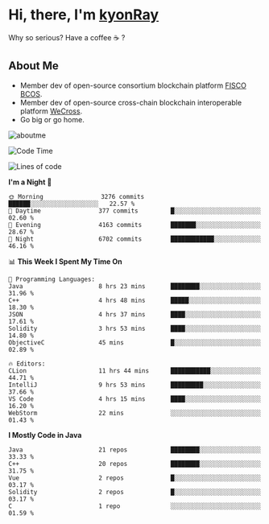 # Hi, there, I'm [kyonRay](https://kyonRay.github.io)

Why so serious? Have a coffee ☕️ ?

## About Me

- Member dev of open-source consortium blockchain platform [FISCO BCOS](https://github.com/FISCO-BCOS).
- Member dev of open-source cross-chain blockchain interoperable platform [WeCross](https://github.com/WeBankBlockchain/WeCross).
- Go big or go home.

![aboutme](https://github-readme-stats.vercel.app/api?username=kyonRay&count_private=true&show_icons=true)

<!-- ![top-langs](https://github-readme-stats.vercel.app/api/top-langs/?username=kyonRay&layout=compact&hide=shell,html) -->

<!--START_SECTION:waka-->
![Code Time](http://img.shields.io/badge/Code%20Time-47%20hrs%201%20min-blue)

![Lines of code](https://img.shields.io/badge/From%20Hello%20World%20I%27ve%20Written-11.8%20million%20lines%20of%20code-blue)

**I'm a Night 🦉** 

```text
🌞 Morning                3276 commits        ██████░░░░░░░░░░░░░░░░░░░   22.57 % 
🌆 Daytime                377 commits         █░░░░░░░░░░░░░░░░░░░░░░░░   02.60 % 
🌃 Evening                4163 commits        ███████░░░░░░░░░░░░░░░░░░   28.67 % 
🌙 Night                  6702 commits        ████████████░░░░░░░░░░░░░   46.16 % 
```


📊 **This Week I Spent My Time On** 

```text
💬 Programming Languages: 
Java                     8 hrs 23 mins       ████████░░░░░░░░░░░░░░░░░   31.96 % 
C++                      4 hrs 48 mins       █████░░░░░░░░░░░░░░░░░░░░   18.30 % 
JSON                     4 hrs 37 mins       ████░░░░░░░░░░░░░░░░░░░░░   17.61 % 
Solidity                 3 hrs 53 mins       ████░░░░░░░░░░░░░░░░░░░░░   14.80 % 
ObjectiveC               45 mins             █░░░░░░░░░░░░░░░░░░░░░░░░   02.89 % 

🔥 Editors: 
CLion                    11 hrs 44 mins      ███████████░░░░░░░░░░░░░░   44.71 % 
IntelliJ                 9 hrs 53 mins       █████████░░░░░░░░░░░░░░░░   37.66 % 
VS Code                  4 hrs 15 mins       ████░░░░░░░░░░░░░░░░░░░░░   16.20 % 
WebStorm                 22 mins             ░░░░░░░░░░░░░░░░░░░░░░░░░   01.43 % 
```

**I Mostly Code in Java** 

```text
Java                     21 repos            ████████░░░░░░░░░░░░░░░░░   33.33 % 
C++                      20 repos            ████████░░░░░░░░░░░░░░░░░   31.75 % 
Vue                      2 repos             █░░░░░░░░░░░░░░░░░░░░░░░░   03.17 % 
Solidity                 2 repos             █░░░░░░░░░░░░░░░░░░░░░░░░   03.17 % 
C                        1 repo              ░░░░░░░░░░░░░░░░░░░░░░░░░   01.59 % 
```




<!--END_SECTION:waka-->
